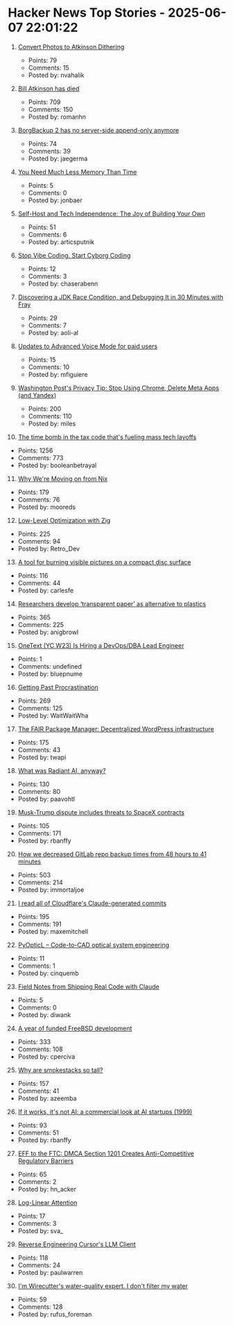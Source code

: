 # Hacker News Top Stories - 2025-06-07 22:01:22

1. [Convert Photos to Atkinson Dithering](https://gazs.github.io/canvas-atkinson-dither/)
   - Points: 79
   - Comments: 15
   - Posted by: nvahalik

2. [Bill Atkinson has died](https://daringfireball.net/linked/2025/06/07/bill-atkinson-rip)
   - Points: 709
   - Comments: 150
   - Posted by: romanhn

3. [BorgBackup 2 has no server-side append-only anymore](https://github.com/borgbackup/borg/pull/8798)
   - Points: 74
   - Comments: 39
   - Posted by: jaegerma

4. [You Need Much Less Memory Than Time](https://blog.computationalcomplexity.org/2025/02/you-need-much-less-memory-than-time.html)
   - Points: 5
   - Comments: 0
   - Posted by: jonbaer

5. [Self-Host and Tech Independence: The Joy of Building Your Own](https://www.ssp.sh/blog/self-host-self-independence/)
   - Points: 51
   - Comments: 6
   - Posted by: articsputnik

6. [Stop Vibe Coding. Start Cyborg Coding](https://chaserabenn.medium.com/stop-vibe-coding-start-cyborg-coding-640f3e16c83e)
   - Points: 12
   - Comments: 3
   - Posted by: chaserabenn

7. [Discovering a JDK Race Condition, and Debugging It in 30 Minutes with Fray](https://aoli.al/blogs/jdk-bug/)
   - Points: 29
   - Comments: 7
   - Posted by: aoli-al

8. [Updates to Advanced Voice Mode for paid users](https://help.openai.com/en/articles/6825453-chatgpt-release-notes)
   - Points: 15
   - Comments: 10
   - Posted by: mfiguiere

9. [Washington Post's Privacy Tip: Stop Using Chrome, Delete Meta Apps (and Yandex)](https://tech.slashdot.org/story/25/06/07/035249/washington-posts-privacy-tip-stop-using-chrome-delete-metas-apps-and-yandex)
   - Points: 200
   - Comments: 110
   - Posted by: miles

10. [The time bomb in the tax code that's fueling mass tech layoffs](https://qz.com/tech-layoffs-tax-code-trump-section-174-microsoft-meta-1851783502)
   - Points: 1256
   - Comments: 773
   - Posted by: booleanbetrayal

11. [Why We're Moving on from Nix](https://blog.railway.com/p/introducing-railpack)
   - Points: 179
   - Comments: 76
   - Posted by: mooreds

12. [Low-Level Optimization with Zig](https://alloc.dev/2025/06/07/zig_optimization)
   - Points: 225
   - Comments: 94
   - Posted by: Retro_Dev

13. [A tool for burning visible pictures on a compact disc surface](https://github.com/arduinocelentano/cdimage)
   - Points: 116
   - Comments: 44
   - Posted by: carlesfe

14. [Researchers develop ‘transparent paper’ as alternative to plastics](https://japannews.yomiuri.co.jp/science-nature/technology/20250605-259501/)
   - Points: 365
   - Comments: 225
   - Posted by: anigbrowl

15. [OneText (YC W23) Is Hiring a DevOps/DBA Lead Engineer](https://jobs.ashbyhq.com/one-text/b95952a2-9bc2-4c3a-9da1-3dcc157b4a27)
   - Points: 1
   - Comments: undefined
   - Posted by: bluepnume

16. [Getting Past Procrastination](https://spectrum.ieee.org/getting-past-procastination)
   - Points: 269
   - Comments: 125
   - Posted by: WaitWaitWha

17. [The FAIR Package Manager: Decentralized WordPress infrastructure](https://joost.blog/path-forward-for-wordpress/)
   - Points: 175
   - Comments: 43
   - Posted by: twapi

18. [What was Radiant AI, anyway?](https://blog.paavo.me/radiant-ai/)
   - Points: 130
   - Comments: 80
   - Posted by: paavohtl

19. [Musk-Trump dispute includes threats to SpaceX contracts](https://spacenews.com/musk-trump-dispute-includes-threats-to-spacex-contracts/)
   - Points: 105
   - Comments: 171
   - Posted by: rbanffy

20. [How we decreased GitLab repo backup times from 48 hours to 41 minutes](https://about.gitlab.com/blog/2025/06/05/how-we-decreased-gitlab-repo-backup-times-from-48-hours-to-41-minutes/)
   - Points: 503
   - Comments: 214
   - Posted by: immortaljoe

21. [I read all of Cloudflare's Claude-generated commits](https://www.maxemitchell.com/writings/i-read-all-of-cloudflares-claude-generated-commits/)
   - Points: 195
   - Comments: 191
   - Posted by: maxemitchell

22. [PyOpticL – Code-to-CAD optical system engineering](https://github.com/UMassIonTrappers/PyOpticL)
   - Points: 11
   - Comments: 1
   - Posted by: cinquemb

23. [Field Notes from Shipping Real Code with Claude](https://diwank.space/field-notes-from-shipping-real-code-with-claude)
   - Points: 5
   - Comments: 0
   - Posted by: diwank

24. [A year of funded FreeBSD development](https://www.daemonology.net/blog/2025-06-06-A-year-of-funded-FreeBSD.html)
   - Points: 333
   - Comments: 108
   - Posted by: cperciva

25. [Why are smokestacks so tall?](https://practical.engineering/blog/2025/6/3/why-are-smokestacks-so-tall)
   - Points: 157
   - Comments: 41
   - Posted by: azeemba

26. [If it works, it's not AI: a commercial look at AI startups (1999)](https://dspace.mit.edu/handle/1721.1/80558)
   - Points: 93
   - Comments: 51
   - Posted by: rbanffy

27. [EFF to the FTC: DMCA Section 1201 Creates Anti-Competitive Regulatory Barriers](https://www.eff.org/deeplinks/2025/06/eff-files-comments-ftc-regarding-reducing-anti-competitive-regulatory-barriers)
   - Points: 65
   - Comments: 2
   - Posted by: hn_acker

28. [Log-Linear Attention](https://arxiv.org/abs/2506.04761)
   - Points: 17
   - Comments: 3
   - Posted by: sva_

29. [Reverse Engineering Cursor's LLM Client](https://www.tensorzero.com/blog/reverse-engineering-cursors-llm-client/)
   - Points: 118
   - Comments: 24
   - Posted by: paulwarren

30. [I'm Wirecutter's water-quality expert. I don't filter my water](https://www.nytimes.com/wirecutter/reviews/know-your-water-quality/)
   - Points: 59
   - Comments: 128
   - Posted by: rufus_foreman


